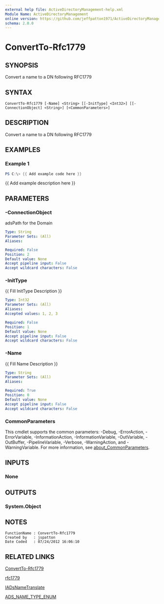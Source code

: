 ```yaml
---
external help file: ActiveDirectoryManagement-help.xml
Module Name: ActiveDirectoryManagement
online version: https://github.com/jeffpatton1971/ActiveDirectoryManagement/blob/1.1.0/docs/ConvertTo-Rfc1779.md#convertto-rfc1779
schema: 2.0.0
---
```


# ConvertTo-Rfc1779

## SYNOPSIS
Convert a name to a DN following RFC1779

## SYNTAX

```
ConvertTo-Rfc1779 [-Name] <String> [[-InitType] <Int32>] [[-ConnectionObject] <String>] [<CommonParameters>]
```

## DESCRIPTION
Convert a name to a DN following RFC1779

## EXAMPLES

### Example 1
```powershell
PS C:\> {{ Add example code here }}
```

{{ Add example description here }}

## PARAMETERS

### -ConnectionObject
adsPath for the Domain

```yaml
Type: String
Parameter Sets: (All)
Aliases:

Required: False
Position: 2
Default value: None
Accept pipeline input: False
Accept wildcard characters: False
```

### -InitType
{{ Fill InitType Description }}

```yaml
Type: Int32
Parameter Sets: (All)
Aliases:
Accepted values: 1, 2, 3

Required: False
Position: 1
Default value: None
Accept pipeline input: False
Accept wildcard characters: False
```

### -Name
{{ Fill Name Description }}

```yaml
Type: String
Parameter Sets: (All)
Aliases:

Required: True
Position: 0
Default value: None
Accept pipeline input: False
Accept wildcard characters: False
```

### CommonParameters
This cmdlet supports the common parameters: -Debug, -ErrorAction, -ErrorVariable, -InformationAction, -InformationVariable, -OutVariable, -OutBuffer, -PipelineVariable, -Verbose, -WarningAction, and -WarningVariable. For more information, see [about_CommonParameters](http://go.microsoft.com/fwlink/?LinkID=113216).

## INPUTS

### None

## OUTPUTS

### System.Object
## NOTES
    FunctionName : ConvertTo-Rfc1779
    Created by   : jspatton
    Date Coded   : 07/24/2012 16:06:10
## RELATED LINKS
[ConvertTo-Rfc1779](https://github.com/jeffpatton1971/ActiveDirectoryManagement/blob/1.1.0/docs/ConvertTo-Rfc1779.md#convertto-rfc1779)

[rfc1779](https://tools.ietf.org/html/rfc1779)

[IADsNameTranslate](https://docs.microsoft.com/en-us/windows/win32/api/iads/nf-iads-iadsnametranslate-init?redirectedfrom=MSDN)

[ADS_NAME_TYPE_ENUM](https://docs.microsoft.com/en-us/windows/win32/api/iads/ne-iads-ads_name_type_enum?redirectedfrom=MSDN)
